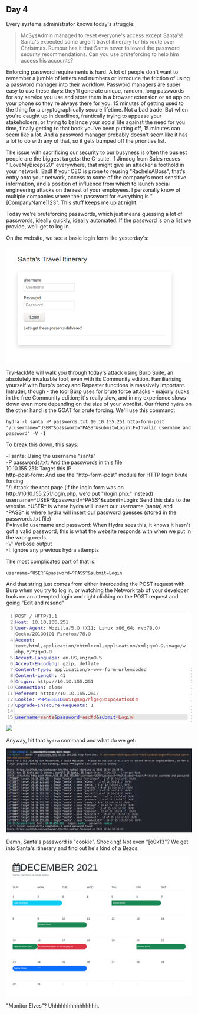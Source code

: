 ## Day 4
Every systems administrator knows today's struggle:

> McSysAdmin managed to reset everyone's access except Santa's! Santa's expected some urgent travel itinerary for his route over Christmas. Rumour has it that Santa never followed the password security recommendations. Can you use bruteforcing to help him access his accounts?

Enforcing password requirements is hard. A lot of people don't want to remember a jumble of letters and numbers or introduce the friction of using a password manager into their workflow. Password managers are super easy to use these days: they'll generate unique, random, long passwords for any service you use and store them in a browser extension or an app on your phone so they're always there for you. 15 minutes of getting used to the thing for a cryptographically secure lifetime. Not a bad trade. But when you're caught up in deadlines, frantically trying to appease your stakeholders, or trying to balance your social life against the need for you time, finally getting to that book you've been putting off, 15 minutes can seem like a lot. And a password manager probably doesn't seem like it has a lot to do with any of that, so it gets bumped off the priorities list.  

The issue with sacrificing our security to our busyness is often the busiest people are the biggest targets: the C-suite. If Jimdog from Sales reuses "ILoveMyBiceps20" everywhere, that might give an attacker a foothold in your network. Bad! If your CEO is prone to reusing "RachelsABoss", that's entry onto your network, access to some of the company's most sensitive information, and a position of influence from which to launch social engineering attacks on the rest of your employees. I personally know of multiple companies where their password for everything is "[CompanyName]123". This stuff keeps me up at night.  

Today we're bruteforcing passwords, which just means guessing a lot of passwords, ideally quickly, ideally automated. If the password is on a list we provide, we'll get to log in.  

On the website, we see a basic login form like yesterday's:

![](login.png)

TryHackMe will walk you through today's attack using Burp Suite, an absolutely invaluable tool, even with its Community edition. Familiarising yourself with Burp's proxy and Repeater functions is massively important. Intruder, though - the tool Burp uses for brute force attacks - majorly sucks in the free Community edition; it's really slow, and in my experience slows down even more depending on the size of your wordlist. Our friend `hydra` on the other hand is the GOAT for brute forcing. We'll use this command:

    hydra -l santa -P passwords.txt 10.10.155.251 http-form-post "/:username=^USER^&password=^PASS^&submit=Login:F=Invalid username and password" -V -I 

To break this down, this says:

-l santa: Using the username "santa"  
-P passwords.txt: And the passwords in this file  
10.10.155.251: Target this IP  
http-post-form: And use the "http-form-post" module for HTTP login brute forcing  
"/: Attack the root page (if the login form was on http://10.10.155.251/login.php, we'd put "/login.php:" instead)  
username=^USER^&password=^PASS^&submit=Login: Send this data to the website. ^USER^ is where hydra will insert our username (santa) and ^PASS^ is where hydra will insert our password guesses (stored in the passwords.txt file)  
F=Invalid username and password: When Hydra sees this, it knows it hasn't got a valid password; this is what the website responds with when we put in the wrong creds.  
-V: Verbose output  
-I: Ignore any previous hydra attempts  

The most complicated part of that is:

    username=^USER^&password=^PASS^&submit=Login

And that string just comes from either intercepting the POST request with Burp when you try to log in, or watching the Network tab of your developer tools on an attempted login and right clicking on the POST request and going "Edit and resend"  

![](burp.png)
![](editnadresend.png)

Anyway, hit that `hydra` command and what do we get:

![](hydra.png)

Damn, Santa's password is "cookie". Shocking! Not even "[o0k13"? We get into Santa's itinerary and find out he's kind of a Bezos:

![](calendar.png)

"Monitor Elves"? Uhhhhhhhhhhhhhhh.  

